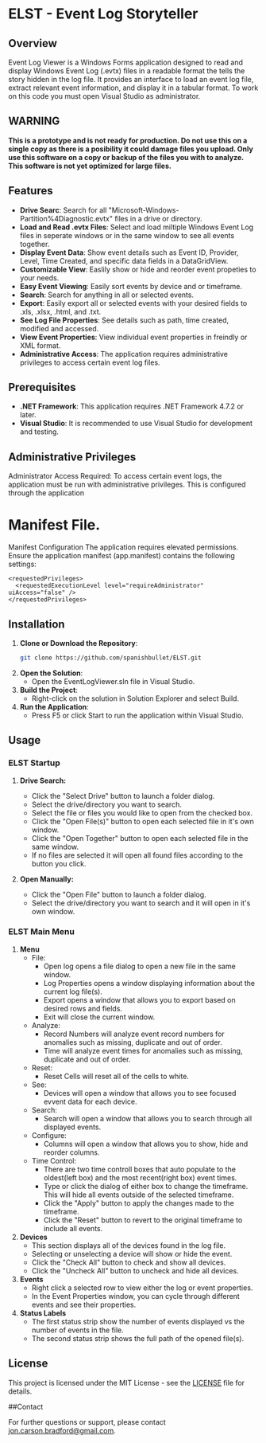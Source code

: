 # ELST - Event Log Storyteller

## Overview

Event Log Viewer is a Windows Forms application designed to read and display Windows Event Log (.evtx) files in a readable format the tells the story hidden in the log file. It provides an interface to load an event log file, extract relevant event information, and display it in a tabular format. To work on this code you must open Visual Studio as administrator.

## WARNING
**This is a prototype and is not ready for production. Do not use this on a single copy as there is a posibility it could damage files you upload. Only use this software on a copy or backup of the files you with to analyze. This software is not yet optimized for large files.**

## Features

- **Drive Searc**: Search for all "Microsoft-Windows-Partition%4Diagnostic.evtx" files in a drive or directory.
- **Load and Read .evtx Files**: Select and load miltiple Windows Event Log files in seperate windows or in the same window to see all events together.
- **Display Event Data**: Show event details such as Event ID, Provider, Level, Time Created, and specific data fields in a DataGridView.
- **Customizable View**: Easlily show or hide and reorder event propeties to your needs.
- **Easy Event Viewing**: Easily sort events by device and or timeframe.
- **Search**: Search for anything in all or selected events.
- **Export**: Easily export all or selected events with your desired fields to .xls, .xlsx, .html, and .txt.
- **See Log File Properties**: See details such as path, time created, modified and accessed.
- **View Event Properties**: View individual event properties in freindly or XML format.
- **Administrative Access**: The application requires administrative privileges to access certain event log files.

## Prerequisites

- **.NET Framework**: This application requires .NET Framework 4.7.2 or later.
- **Visual Studio**: It is recommended to use Visual Studio for development and testing.

## Administrative Privileges

Administrator Access Required: To access certain event logs, the application must be run with administrative privileges. This is configured through the application 

# Manifest File.

Manifest Configuration
The application requires elevated permissions. Ensure the application manifest (app.manifest) contains the following settings:

    <requestedPrivileges>
      <requestedExecutionLevel level="requireAdministrator" uiAccess="false" />
    </requestedPrivileges>


## Installation

1. **Clone or Download the Repository**:
   ```bash
   git clone https://github.com/spanishbullet/ELST.git
2. **Open the Solution**:
    - Open the EventLogViewer.sln file in Visual Studio.
3. **Build the Project**:
    - Right-click on the solution in Solution Explorer and select Build.
4. **Run the Application**:
    - Press F5 or click Start to run the application within Visual Studio.

## Usage

### ELST Startup 

1. **Drive Search:**
     - Click the \"Select Drive\" button to launch a folder dialog.
     -  Select the drive/directory you want to search.
     -  Select the file or files you would like to open from the checked box.
     - Click the \"Open File(s)\" button to open each selected file in it's own window.
     - Click the \"Open Together\" button to open each selected file in the same window.
     - If no files are selected it will open all found files according to the button you click.

2. **Open Manually:**
     - Click the \"Open File\" button to launch a folder dialog.
     - Select the drive/directory you want to search and it will open in it's own window.

### ELST Main Menu

 1. **Menu**
     - File:
         - Open log opens a file dialog to open a new file in the same window.
         - Log Properties opens a window displaying information about the current log file(s).
         - Export opens a window that allows you to export based on desired rows and fields.
         - Exit will close the current window.
     - Analyze:
         - Record Numbers will analyze event record numbers for anomalies such as missing, duplicate and out of order.
         - Time will analyze event times for anomalies such as missing, duplicate and out of order.
     - Reset:
         - Reset Cells will reset all of the cells to white.
     - See:
         - Devices will open a window that allows you to see focused evvent data for each device.
     - Search:
         - Search will open a window that allows you to search through all displayed events.
     - Configure:
         - Columns will open a window that allows you to show, hide and reorder columns.
     - Time Control:
         - There are two time controll boxes that auto populate to the oldest(left box) and the most recent(right box) event times.
         - Type or click the dialog of either box to change the timeframe. This will hide all events outside of the selected timeframe.
         - Click the \"Apply\" button to apply the changes made to the timeframe.
         - Click the \"Reset\" button to revert to the original timeframe to include all events.
2. **Devices**
    - This section displays all of the devices found in the log file.
    - Selecting or unselecting a device will show or hide the event.
    - Click the \"Check All\" button to check and show all devices.
    - Click the \"Uncheck All\" button to uncheck and hide all devices.
3. **Events**
    - Right click a selected row to view either the log or event properties.
    - In the Event Properties window, you can cycle through different events and see their properties.
4. **Status Labels**
    - The first status strip show the number of events displayed vs the number of events in the file.
    - The second status strip shows the full path of the opened file(s).

## License

This project is licensed under the MIT License - see the [LICENSE](LICENSE.txt) file for details.

##Contact

For further questions or support, please contact jon.carson.bradford@gmail.com.
